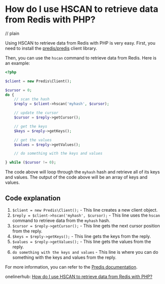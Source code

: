 # How do I use HSCAN to retrieve data from Redis with PHP?
// plain

Using HSCAN to retrieve data from Redis with PHP is very easy. First, you need to install the [predis/predis](https://github.com/nrk/predis) client library.

Then, you can use the `hscan` command to retrieve data from Redis. Here is an example:

```php
<?php

$client = new Predis\Client();

$cursor = 0;
do {
    // scan the hash
    $reply = $client->hscan('myhash', $cursor);

    // update the cursor
    $cursor = $reply->getCursor();

    // get the keys
    $keys = $reply->getKeys();

    // get the values
    $values = $reply->getValues();

    // do something with the keys and values

} while ($cursor != 0);
```

The code above will loop through the `myhash` hash and retrieve all of its keys and values. The output of the code above will be an array of keys and values.

## Code explanation


1. `$client = new Predis\Client();` - This line creates a new client object.
2. `$reply = $client->hscan('myhash', $cursor);` - This line uses the `hscan` command to retrieve data from the `myhash` hash.
3. `$cursor = $reply->getCursor();` - This line gets the next cursor position from the reply.
4. `$keys = $reply->getKeys();` - This line gets the keys from the reply.
5. `$values = $reply->getValues();` - This line gets the values from the reply.
6. `do something with the keys and values` - This line is where you can do something with the keys and values from the reply.

For more information, you can refer to the [Predis documentation](https://github.com/nrk/predis/wiki/Command-HSCAN).

onelinerhub: [How do I use HSCAN to retrieve data from Redis with PHP?](https://onelinerhub.com/predis/how-do-i-use-hscan-to-retrieve-data-from-redis-with-php)